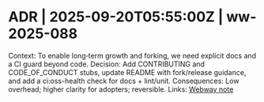 # ADR | 2025-09-20T05:55:00Z | ww-2025-088

Context: To enable long‑term growth and forking, we need explicit docs and a CI guard beyond code.
Decision: Add CONTRIBUTING and CODE_OF_CONDUCT stubs, update README with fork/release guidance, and add a ci:oss-health check for docs + lint/unit.
Consequences: Low overhead; higher clarity for adopters; reversible.
Links: [Webway note](../../../../scaffolds/webway_ww-2025-088_open_source_growth_and_forking.md)
